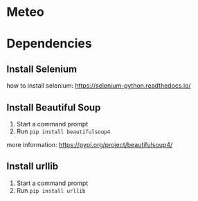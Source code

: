 # Meteo

# Dependencies

## Install Selenium 
how to install selenium: https://selenium-python.readthedocs.io/

## Install Beautiful Soup 
1. Start a command prompt
2. Run `pip install beautifulsoup4`

more information: https://pypi.org/project/beautifulsoup4/

## Install urllib
1. Start a command prompt
2. Run `pip install urllib`
